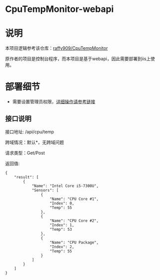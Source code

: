 # CpuTempMonitor-webapi

# 说明

本项目逻辑参考该仓库：[raffy909/CpuTempMonitor](https://github.com/raffy909/CpuTempMonitor)

原作者的项目是控制台程序，而本项目是基于webapi，因此需要部署到iis上使用。

# 部署细节

- 需要设置管理员权限，[详细操作请参考链接](https://blog.csdn.net/qq_24046029/article/details/116055693)

## 接口说明 

接口地址: /api/cpu/temp

跨域情况：默认*，无跨域问题

请求类型：Get/Post

返回值:

```
{
    "result": [
        {
            "Name": "Intel Core i5-7300U",
            "Sensors": [
                {
                    "Name": "CPU Core #1",
                    "Index": 0,
                    "Temp": 55
                },
                {
                    "Name": "CPU Core #2",
                    "Index": 1,
                    "Temp": 53
                },
                {
                    "Name": "CPU Package",
                    "Index": 2,
                    "Temp": 55
                }
            ]
        }
    ]
}
```


